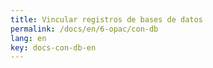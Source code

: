 ```yaml
---
title: Vincular registros de bases de datos
permalink: /docs/en/6-opac/con-db
lang: en
key: docs-con-db-en
---
```

